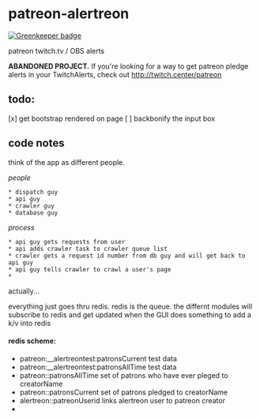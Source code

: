 # patreon-alertreon

[![Greenkeeper badge](https://badges.greenkeeper.io/insanity54/patreon-alertreon.svg)](https://greenkeeper.io/)

patreon twitch.tv / OBS alerts


**ABANDONED PROJECT.** If you're looking for a way to get patreon pledge alerts in your TwitchAlerts, check out http://twitch.center/patreon



## todo: 

  [x] get bootstrap rendered on page
  [ ] backbonify the input box
  
  
  
  
  
## code notes

think of the app as different people.

*people*

    * dispatch guy
    * api guy
    * crawler guy
    * database guy
  
  
*process*

    * api guy gets requests from user
    * api adds crawler task to crawler queue list
    * crawler gets a request id number from db guy and will get back to api guy
    * api guy tells crawler to crawl a user's page
    *  
    
actually...

everything just goes thru redis. redis is the queue. the differnt modules will subscribe to redis and get updated when the GUI does something to add a k/v into redis


    

#### redis scheme:

  * patreon:__alertreontest:patronsCurrent         test data
  * patreon:__alertreontest:patronsAllTime         test data
  * patreon:<creatorName>:patronsAllTime           set of patrons who have ever pleged to creatorName
  * patreon:<creatorName>:patronsCurrent           set of patrons pledged to creatorName
  * alertreon:<aletreonUserId>:patreonUserid       links alertreon user to patreon creator
  * 



